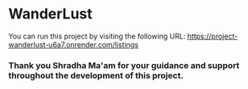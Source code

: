 # WanderLust

You can run this project by visiting the following URL: https://project-wanderlust-u6a7.onrender.com/listings

### Thank you Shradha Ma'am for your guidance and support throughout the development of this project.
